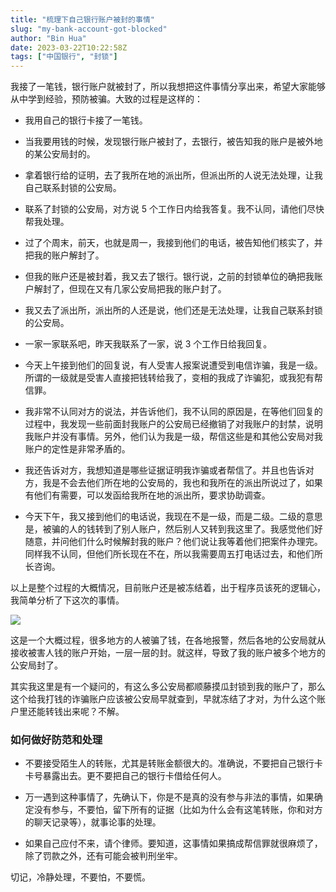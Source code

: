 ```yaml
---
title: "梳理下自己银行账户被封的事情"
slug: "my-bank-account-got-blocked"
author: "Bin Hua"
date: 2023-03-22T10:22:58Z
tags: ["中国银行", "封锁"]
---
```


我接了一笔钱，银行账户就被封了，所以我想把这件事情分享出来，希望大家能够从中学到经验，预防被骗。大致的过程是这样的：

- 我用自己的银行卡接了一笔钱。

- 当我要用钱的时候，发现银行账户被封了，去银行，被告知我的账户是被外地的某公安局封的。

- 拿着银行给的证明，去了我所在地的派出所，但派出所的人说无法处理，让我自己联系封锁的公安局。

- 联系了封锁的公安局，对方说 5 个工作日内给我答复。我不认同，请他们尽快帮我处理。

- 过了个周末，前天，也就是周一，我接到他们的电话，被告知他们核实了，并把我的账户解封了。

- 但我的账户还是被封着，我又去了银行。银行说，之前的封锁单位的确把我账户解封了，但现在又有几家公安局把我的账户封了。

- 我又去了派出所，派出所的人还是说，他们还是无法处理，让我自己联系封锁的公安局。

- 一家一家联系吧，昨天我联系了一家，说 3 个工作日给我回复。

- 今天上午接到他们的回复说，有人受害人报案说遭受到电信诈骗，我是一级。所谓的一级就是受害人直接把钱转给我了，变相的我成了诈骗犯，或我犯有帮信罪。

- 我非常不认同对方的说法，并告诉他们，我不认同的原因是，在等他们回复的过程中，我发现一些前面封我账户的公安局已经撤销了对我账户的封禁，说明我账户并没有事情。另外，他们认为我是一级，帮信这些是和其他公安局对我账户的定性是非常矛盾的。

- 我还告诉对方，我想知道是哪些证据证明我诈骗或者帮信了。并且也告诉对方，我是不会去他们所在地的公安局的，我也和我所在的派出所说过了，如果有他们有需要，可以发函给我所在地的派出所，要求协助调查。

- 今天下午，我又接到他们的电话说，我现在不是一级，而是二级。二级的意思是，被骗的人的钱转到了别人账户，然后别人又转到我这里了。我感觉他们好随意，并问他们什么时候解封我的账户？他们说让我等着他们把案件办理完。同样我不认同，但他们所长现在不在，所以我需要周五打电话过去，和他们所长咨询。

以上是整个过程的大概情况，目前账户还是被冻结着，出于程序员该死的逻辑心，我简单分析了下这次的事情。

![](/imgs/my-bank-account-got-blocked.jpg)

这是一个大概过程，很多地方的人被骗了钱，在各地报警，然后各地的公安局就从接收被害人钱的账户开始，一层一层的封。就这样，导致了我的账户被多个地方的公安局封了。

其实我这里是有一个疑问的，有这么多公安局都顺藤摸瓜封锁到我的账户了，那么这个给我打钱的诈骗账户应该被公安局早就查到，早就冻结了才对，为什么这个账户里还能转钱出来呢？不解。

### 如何做好防范和处理

- 不要接受陌生人的转账，尤其是转账金额很大的。准确说，不要把自己银行卡卡号暴露出去。更不要把自己的银行卡借给任何人。

- 万一遇到这种事情了，先确认下，你是不是真的没有参与非法的事情，如果确定没有参与，不要怕，留下所有的证据（比如为什么会有这笔转账，你和对方的聊天记录等），就事论事的处理。

- 如果自己应付不来，请个律师。要知道，这事情如果搞成帮信罪就很麻烦了，除了罚款之外，还有可能会被判刑坐牢。

切记，冷静处理，不要怕，不要慌。